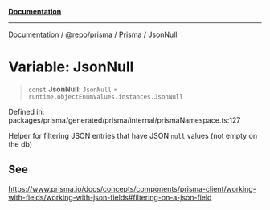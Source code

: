 [**Documentation**](../../../../../README.md)

***

[Documentation](../../../../../README.md) / [@repo/prisma](../../../README.md) / [Prisma](../README.md) / JsonNull

# Variable: JsonNull

> `const` **JsonNull**: `JsonNull` = `runtime.objectEnumValues.instances.JsonNull`

Defined in: packages/prisma/generated/prisma/internal/prismaNamespace.ts:127

Helper for filtering JSON entries that have JSON `null` values (not empty on the db)

## See

https://www.prisma.io/docs/concepts/components/prisma-client/working-with-fields/working-with-json-fields#filtering-on-a-json-field
